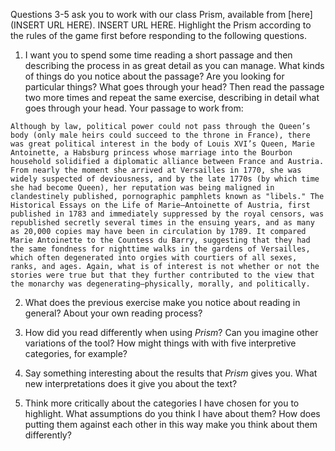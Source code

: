 Questions 3-5 ask you to work with our class Prism, available from [here](INSERT URL HERE). INSERT URL HERE. Highlight the Prism according to the rules of the game first before responding to the following questions. 

1. I want you to spend some time reading a short passage and then describing the process in as great detail as you can manage. What kinds of things do you notice about the passage? Are you looking for particular things? What goes through your head? Then read the passage two more times and repeat the same exercise, describing in detail what goes through your head. Your passage to work from: 


```Although by law, political power could not pass through the Queen’s body (only male heirs could succeed to the throne in France), there was great political interest in the body of Louis XVI’s Queen, Marie Antoinette, a Habsburg princess whose marriage into the Bourbon household solidified a diplomatic alliance between France and Austria. From nearly the moment she arrived at Versailles in 1770, she was widely suspected of deviousness, and by the late 1770s (by which time she had become Queen), her reputation was being maligned in clandestinely published, pornographic pamphlets known as "libels." The Historical Essays on the Life of Marie–Antoinette of Austria, first published in 1783 and immediately suppressed by the royal censors, was republished secretly several times in the ensuing years, and as many as 20,000 copies may have been in circulation by 1789. It compared Marie Antoinette to the Countess du Barry, suggesting that they had the same fondness for nighttime walks in the gardens of Versailles, which often degenerated into orgies with courtiers of all sexes, ranks, and ages. Again, what is of interest is not whether or not the stories were true but that they further contributed to the view that the monarchy was degenerating—physically, morally, and politically.```




2. What does the previous exercise make you notice about reading in general? About your own reading process?
 
3. How did you read differently when using *Prism*? Can you imagine other variations of the tool? How might things with with five interpretive categories, for example?

4. Say something interesting about the results that *Prism* gives you. What new interpretations does it give you about the text?

5. Think more critically about the categories I have chosen for you to highlight. What assumptions do you think I have about them? How does putting them against each other in this way make you think about them differently?